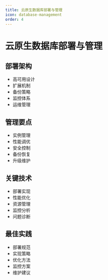 ```yaml
---
title: 云原生数据库部署与管理
icon: database-management
order: 4
---
```


# 云原生数据库部署与管理

## 部署架构
- 高可用设计
- 扩展机制
- 备份策略
- 监控体系
- 运维管理

## 管理要点
- 实例管理
- 性能调优
- 安全控制
- 备份恢复
- 升级维护

## 关键技术
- 部署实现
- 性能优化
- 资源管理
- 监控分析
- 问题诊断

## 最佳实践
- 部署规范
- 实现策略
- 优化方法
- 监控方案
- 维护建议
